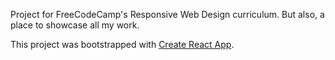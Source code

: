 Project for FreeCodeCamp's Responsive Web Design curriculum. But also, a place to showcase all my work.

This project was bootstrapped with [Create React App](https://github.com/facebook/create-react-app).
